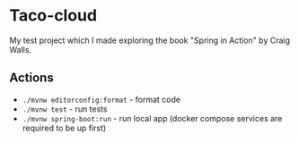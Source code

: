 # Taco-cloud
My test project which I made exploring the book "Spring in Action" by Craig Walls.

## Actions
* `./mvnw editorconfig:format` - format code
* `./mvnw test` - run tests
* `./mvnw spring-boot:run` - run local app (docker compose services are required to be up first)
